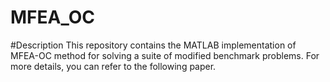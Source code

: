 # MFEA_OC
#Description
This repository contains the MATLAB implementation of MFEA-OC method for solving a suite of modified benchmark problems. For more details, you can refer to the following paper.
